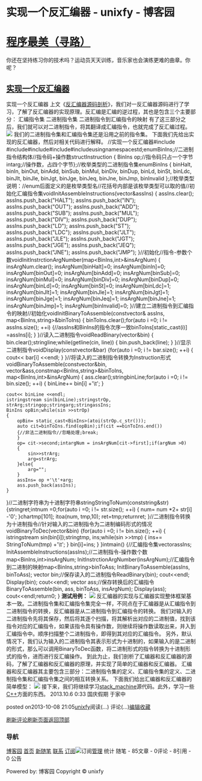 
# 实现一个反汇编器 - unixfy - 博客园
# [程序最美（寻路）](https://www.cnblogs.com/unixfy/)
你还在坚持练习你的技术吗？运动员天天训练，音乐家也会演练更难的曲章。你呢？
## [实现一个反汇编器](https://www.cnblogs.com/unixfy/p/3357827.html)
实现一个反汇编器
上文《[反汇编器源码剖析](http://www.cnblogs.com/unixfy/p/3357796.html)》，我们对一反汇编器源码进行了学习，了解了反汇编器的实现原理。反汇编是汇编的逆过程，其也是包含三个主要部分：
汇编指令集
二进制指令集
二进制指令到汇编指令的映射
有了这三部分之后，我们就可以对二进制指令，将其翻译成汇编指令，也就完成了反汇编过程。
![](https://images0.cnblogs.com/blog/463570/201310/08210210-a3bb7f1f82c147c6927d7d90afde704e.jpg)
我们的二进制指令集和汇编指令集还是沿用之前的指令集。
下面我们先给出实现的反汇编器，然后对相关代码进行解释。
//实现一个反汇编器\#include <iostream>\#include<sstream>\#include<string>\#include<vector>\#include<map>usingnamespacestd;enumBinIns;//二进制指令结构体//指令码+操作数structInstruction
{
    BinIns op;//指令码只占一个字节intarg;//操作数，占四个字节};//枚举类型的二进制指令集enumBinIns
{
    binHalt, binIn, binOut, binAdd, binSub, binMul, binDiv,
    binDup,
    binLd, binSt, binLdc, binJlt, binJle, binJgt, binJge, binJeq, binJne, binJmp,
    binInvalid
};//枚举类型说明：//enum后面定义的是枚举类型名//花括号内部是该枚举类型可以取的值//初始化汇编指令集voidInitAssembleInstructions(vector<string>&assIns)
{
    assIns.clear();
    assIns.push_back("HALT");
    assIns.push_back("IN");
    assIns.push_back("OUT");
    assIns.push_back("ADD");
    assIns.push_back("SUB");
    assIns.push_back("MUL");
    assIns.push_back("DIV");
    assIns.push_back("DUP");
    assIns.push_back("LD");
    assIns.push_back("ST");
    assIns.push_back("LDC");
    assIns.push_back("JLT");
    assIns.push_back("JLE");
    assIns.push_back("JGT");
    assIns.push_back("JGE");
    assIns.push_back("JEQ");
    assIns.push_back("JNE");
    assIns.push_back("JMP");
}//初始化//指令-参数个数voidInitInstrctionArgNumber(map<BinIns,int>&insArgNum)
{
    insArgNum.clear();
    insArgNum[binHalt]=0;
    insArgNum[binIn]=0;
    insArgNum[binOut]=0;
    insArgNum[binAdd]=0;
    insArgNum[binSub]=0;
    insArgNum[binMul]=0;
    insArgNum[binDiv]=0;
    insArgNum[binDup]=0;
    insArgNum[binLd]=0;
    insArgNum[binSt]=0;
    insArgNum[binLdc]=1;
    insArgNum[binJlt]=1;
    insArgNum[binJle]=1;
    insArgNum[binJgt]=1;
    insArgNum[binJge]=1;
    insArgNum[binJeq]=1;
    insArgNum[binJne]=1;
    insArgNum[binJmp]=1;
    insArgNum[binInvalid]=0;
}//建立二进制指令到汇编指令的映射//初始化voidInitBinaryToAssemble(constvector<string>& assIns, map<BinIns,string>&binToIns)
{
    binToIns.clear();for(auto i =0; i != assIns.size(); ++i)
    {//assIns和BinIns的指令次序一致binToIns[static_cast<BinIns>(i)] =assIns[i];
    }
}//读入二进制指令voidReadBinary(vector<string>&bin)
{
    bin.clear();stringline;while(getline(cin, line))
    {
        bin.push_back(line);
    }
}//显示二进制指令voidDisplay(constvector<string>&bar)
{for(auto i =0; i != bar.size(); ++i)
    {
        cout<< bar[i] <<endl;
    }
}//将读入的二进制指令转换为Instruction形式voidBinaryToAssemble(constvector<string>&bin,
                      vector<string>&ass,constmap<BinIns,string>&binToIns,
                      map<BinIns,int>&insArgNum)
{
    ass.clear();stringbinLine;for(auto i =0; i != bin.size(); ++i)
    {
        binLine+= bin[i] +'\t';
    }
    
    cout<< binLine <<endl;
    istringstream sin(binLine);stringstrOp, strArg;stringop;stringarg;stringassIns;
    BinIns opBin;while(sin >>strOp)
    {
        opBin= static_cast<BinIns>(atoi(strOp.c_str()));
        auto cit=binToIns.find(opBin);if(cit ==binToIns.end())
        {//非法二进制指令//忽略处理;break;
        }
        op= cit->second;intargNum = insArgNum[cit->first];if(argNum >0)
        {
            sin>>strArg;
            arg=strArg;
        }else{
            arg="";
        }
        assIns= op +'\t'+arg;
        ass.push_back(assIns);
    }
}//二进制字符串为十进制字符串stringStringToNum(conststring&str)
{stringret;intnum =0;for(auto i =0; i != str.size(); ++i)
    {
        num= num *2+ str[i] -'0';
    }chartmp[101];
    itoa(num, tmp,10);
    ret=tmp;returnret;
}//二进制指令转换为十进制指令//针对输入的二进制指令为二进制编码形式的情况voidBinaryToDec(vector<string>&bin)
{for(auto i =0; i != bin.size(); ++i)
    {
        istringstream sin(bin[i]);stringtmp, ins;while(sin >>tmp)
        {
            ins+= StringToNum(tmp) +'\t';
        }
        bin[i]=ins;
    }
}intmain()
{//汇编指令集vector<string>assIns;
    InitAssembleInstructions(assIns);//二进制指令-操作数个数map<BinIns,int>insArgNum;
    InitInstrctionArgNumber(insArgNum);//汇编指令到二进制的映射map<BinIns,string>binToAss;
    InitBinaryToAssemble(assIns, binToAss);
    vector<string> bin;//保存读入的二进制指令ReadBinary(bin);
    cout<<endl;
    Display(bin);
    cout<<endl;
    vector<string> ass;//保存转换后的汇编指令BinaryToAssemble(bin, ass, binToAss, insArgNum);
    Display(ass);
    cout<<endl;return0;
}
**测试用例：**
![](https://images0.cnblogs.com/blog/463570/201310/08210310-9621e08616ad43b696f4c097ff4a64ff.jpg)
反汇编器的实现与汇编器实现整体框架基本一致。二进制指令集和汇编指令集完全一样，不同点在于汇编器是从汇编指令到二进制指令的转换，反汇编器是从二进制指令到汇编指令的转换。
我们对输入的二进制指令先将其保存，然后将其逐个扫描，将其解析出对应的二进制值，找到该指令对应的汇编指令，如果该指令具有操作数，则继续将操作数读取出来，并入到汇编指令中。顺序扫描整个二进制指令，即得到其对应的汇编指令。
另外，默认情况下，我们认为输入的二进制指令其表示形式为十进制的，如果输入的是二进制的形式，那么可以调用BinaryToDec函数，将二进制形式的指令转换为十进制形式的指令，进而进行反汇编操作。
到此为止，我们剖析了汇编器和反汇编器的源码，了解了汇编器和反汇编器的原理，并实现了简单的汇编器和反汇编器。
汇编器和反汇编器其主要包含三部分：二进制指令集的定义、汇编指令集的定义、二进制指令集和汇编指令集之间的相互转换关系。
下面我们给出汇编器和反汇编器的简单模型：
![](https://images0.cnblogs.com/blog/463570/201310/08210350-24def2355261440bac275f4058215f8e.jpg)
接下来，我们将继续学习[stack_machine](http://www.cppblog.com/Files/kevinlynx/stack_machine.zip)源代码。此外，学习一些[C++](http://book.douban.com/subject/2970056/)方面的东西。
2013.10.6 0:33 国庆假期 于家中




posted on2013-10-08 21:05[unixfy](https://www.cnblogs.com/unixfy/)阅读(...) 评论(...)[编辑](https://i.cnblogs.com/EditPosts.aspx?postid=3357827)[收藏](#)


[刷新评论](javascript:void(0);)[刷新页面](#)[返回顶部](#top)







### 导航
[博客园](https://www.cnblogs.com/)
[首页](https://www.cnblogs.com/unixfy/)
[新随笔](https://i.cnblogs.com/EditPosts.aspx?opt=1)
[联系](https://msg.cnblogs.com/send/unixfy)
[订阅](https://www.cnblogs.com/unixfy/rss)![订阅](//www.cnblogs.com/images/xml.gif)[管理](https://i.cnblogs.com/)
统计
随笔 - 85文章 - 0评论 - 8引用 - 0
公告

Powered by:
博客园
Copyright © unixfy
